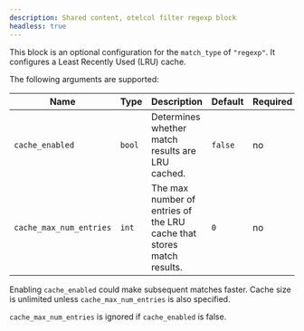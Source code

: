 ```yaml
---
description: Shared content, otelcol filter regexp block
headless: true
---
```


This block is an optional configuration for the `match_type` of `"regexp"`.
It configures a Least Recently Used (LRU) cache.

The following arguments are supported:

| Name                    | Type   | Description                                                           | Default | Required |
| ----------------------- | ------ | --------------------------------------------------------------------- | ------- | -------- |
| `cache_enabled`         | `bool` | Determines whether match results are LRU cached.                      | `false` | no       |
| `cache_max_num_entries` | `int`  | The max number of entries of the LRU cache that stores match results. | `0`     | no       |

Enabling `cache_enabled` could make subsequent matches faster.
Cache size is unlimited unless `cache_max_num_entries` is also specified.

`cache_max_num_entries` is ignored if `cache_enabled` is false.
